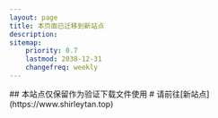 ```yaml
---
layout: page
title: 本页面已迁移到新站点
description: 
sitemap:
    priority: 0.7
    lastmod: 2038-12-31
    changefreq: weekly
---
```

<meta http-equiv="refresh" content="2;url=https://www.shirleytan.top">
## 本站点仅保留作为验证下载文件使用
# 请前往[新站点](https://www.shirleytan.top)
